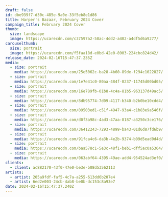 ```yaml
---
draft: false
id: dbe939f7-d30c-485e-9a0e-33f5eb8e1d86
title: Harper's Bazaar, February 2024 Cover
campaign_title: February 2024 Cover
thumb:
  size: landscape
  image: https://ucarecdn.com/c37597a2-58ac-4dd2-a402-a4df5d6a9277/
carouselthumb:
  size: portrait
  image: https://ucarecdn.com/f5faa18d-e0bd-42e0-8903-224cbc824d42/
release_date: 2024-02-16T15:47:37.235Z
media:
  - size: portrait
    media: https://ucarecdn.com/25e5062c-ba28-4b60-89de-f294c1022827/
  - size: portrait
    media: https://ucarecdn.com/1e7e41c0-80aa-484f-8237-11745d00bd05/
  - size: portrait
    media: https://ucarecdn.com/16e789fb-01b8-4c4a-81b5-963137d49ac5/
  - size: portrait
    media: https://ucarecdn.com/8db95774-7d09-4117-b340-b2b0be10cdd4/
  - size: portrait
    media: https://ucarecdn.com/09503ed1-c51f-4947-93a4-c1b83e9a546f/
  - size: portrait
    media: https://ucarecdn.com/d0f3a98c-4ad3-47aa-8187-a3250c3ce176/
  - size: portrait
    media: https://ucarecdn.com/36412243-7293-4899-ba43-01d6d87fd6b9/
  - size: portrait
    media: https://ucarecdn.com/91fca4c6-da3b-4e2b-9374-b09d5ead0d4d/
  - size: portrait
    media: https://ucarecdn.com/baa578c1-5e3c-48f1-beb1-dff5ac0a5364/
  - size: portrait
    media: https://ucarecdn.com/063abf64-4395-49ae-add4-954524ad3ef0/
clients:
  - client: ac882170-43f0-47e0-be3e-b08d53562113
artists:
  - artist: 205a9fdf-faf5-4c7a-a255-613dd6b207e4
  - artist: 6ed2e003-24cb-4ab8-be0b-dc153c8a93e7
date: 2024-02-16T15:47:37.240Z
---
```


